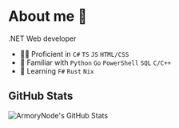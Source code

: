 # About me 👋
.NET Web developer
- 🧑‍💻 Proficient in `C#` `TS` `JS` `HTML/CSS`
- 💭 Familiar with `Python` `Go` `PowerShell` `SQL` `C/C++`
- 🌱 Learning `F#` `Rust` `Nix`

## GitHub Stats

![ArmoryNode's GitHub Stats](https://github-readme-stats.vercel.app/api?username=armorynode&show_icons=true&theme=dark)
